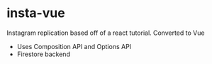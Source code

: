 # insta-vue
Instagram replication based off of a react tutorial. Converted to Vue

* Uses Composition API and Options API
* Firestore backend

